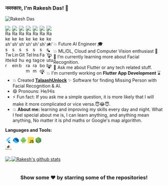 ### नमस्कारः, I'm Rakesh Das! 👋

<p align="left"> <img src="https://komarev.com/ghpvc/?username=RakeshDas0804&label=Profile%20views&color=0079c6&style=plastic" alt="Rakesh Das" /> </p>

<a href="https://github.com/RakeshDas0804">
  <img align="left" alt="Rakesh's Twitter" width="22px" src="https://cdn.jsdelivr.net/npm/simple-icons@v3/icons/twitter.svg" />
</a>
<a href="https://www.linkedin.com/in/rakeshdas0804/">
  <img align="left" alt="Rakesh's Linkdein" width="22px" src="https://cdn.jsdelivr.net/npm/simple-icons@v3/icons/linkedin.svg" />
</a>
<a href="https://github.com/RakeshDas0804">
  <img align="left" alt="Rakesh's Github" width="22px" src="https://cdn.jsdelivr.net/npm/simple-icons@v3/icons/github.svg" />
</a>
<a href="https://github.com/RakeshDas0804">
  <img align="left" alt="Rakesh's Telegram" width="22px" src="https://cdn.jsdelivr.net/npm/simple-icons@v3/icons/telegram.svg" />
</a>
<a href="https://www.instagram.com/rakesh.das0804">
  <img align="left" alt="Rakesh's Instagram" width="22px" src="https://cdn.jsdelivr.net/npm/simple-icons@v3/icons/instagram.svg" />
</a>
<a href="https://www.facebook.com/rakesh.das0804/">
  <img align="left" alt="Rakesh's Facebook" width="22px" src="https://cdn.jsdelivr.net/npm/simple-icons@v3/icons/facebook.svg" />
</a>
<a href="https://github.com/RakeshDas0804/">
  <img align="left" alt="Rakesh's Youtube" width="22px" src="https://cdn.jsdelivr.net/npm/simple-icons@v3/icons/youtube.svg" />
</a>

<br/>
<br/>

- 💥 Future AI Engineer 🎓
- 💥 ML/DL, Cloud and Computer Vision enthusiast 🧠
- 🌱 I’m currently learning more about Facial Recognition.
- 💬 Ask me about Flutter or any tech related stuff.
- 💥 I'm currently working on **Flutter App Development** ⌛
- 💥 Created **[TalaashUnlock](https://www.github.com/talaashunlock)** ✨ Software for finding Missing Person with Facial Recognition & AI.
- 😄 Pronouns: He/His
- ⚡ Fun fact: If you ask me a simple question, it is more likely that I will make it more complicated or vice versa.😇😂😇.
- 💥 **About me:** learning and improving my skills every day and night. What I feel special about me is, I can learn anything, and anything mean anything, No matter it is phd maths or Google's map algorithm.

**Languages and Tools:**  

<code><img height="20" src="https://raw.githubusercontent.com/github/explore/80688e429a7d4ef2fca1e82350fe8e3517d3494d/topics/flutter/flutter.png"></code>
<code><img height="20" src="https://raw.githubusercontent.com/github/explore/80688e429a7d4ef2fca1e82350fe8e3517d3494d/topics/dart/dart.png"></code>
<code><img height="20" src="https://raw.githubusercontent.com/github/explore/80688e429a7d4ef2fca1e82350fe8e3517d3494d/topics/android/android.png"></code>
<code><img height="20" src="https://raw.githubusercontent.com/github/explore/80688e429a7d4ef2fca1e82350fe8e3517d3494d/topics/javascript/javascript.png"></code>
<code><img height="20" src="https://raw.githubusercontent.com/github/explore/80688e429a7d4ef2fca1e82350fe8e3517d3494d/topics/nodejs/nodejs.png"></code>  
<code><img height="20" src="https://raw.githubusercontent.com/github/explore/80688e429a7d4ef2fca1e82350fe8e3517d3494d/topics/matlab/matlab.png"></code>

<a href="https://github.com/RakeshDas0804">
  <img align="center" src="https://github-readme-stats.vercel.app/api/top-langs/?username=RakeshDas0804&theme=light&hide_langs_below=5" />
</a>
<a href="https://github.com/RakeshDas0804">
  <img align="center" src="https://github-readme-stats.vercel.app/api?username=RakeshDas0804&show_icons=true&locale=en&count_private=true" alt="Rakesh's github stats" />
</a>

<br/>
<br/>

<div align="center">

### Show some ❤️ by starring some of the repositories!

</div>


